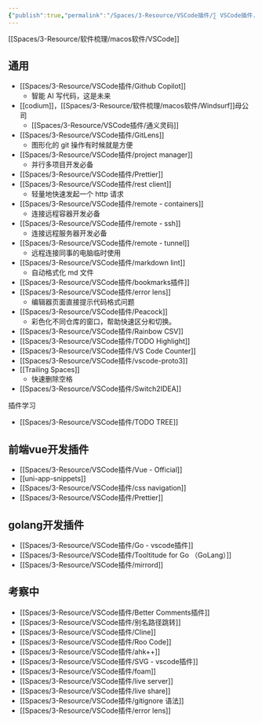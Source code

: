 ```yaml
---
{"publish":true,"permalink":"/Spaces/3-Resource/VSCode插件/∑ VSCode插件.md","title":"vscode必备插件","created":"2022-06-01","modified":"2025-05-31","published":"2025-07-09T18:55:57.310+08:00","cssclasses":""}
---
```



[[Spaces/3-Resource/软件梳理/macos软件/VSCode]]

## 通用

- [[Spaces/3-Resource/VSCode插件/Github Copilot]]
	- 智能 AI 写代码，这是未来
- [[codium]]，[[Spaces/3-Resource/软件梳理/macos软件/Windsurf]]母公司
	- [[Spaces/3-Resource/VSCode插件/通义灵码]]
- [[Spaces/3-Resource/VSCode插件/GitLens]]
	- 图形化的 git 操作有时候就是方便
- [[Spaces/3-Resource/VSCode插件/project manager]]
	- 并行多项目开发必备
- [[Spaces/3-Resource/VSCode插件/Prettier]]
- [[Spaces/3-Resource/VSCode插件/rest client]]
	- 轻量地快速发起一个 http 请求
- [[Spaces/3-Resource/VSCode插件/remote - containers]]
	- 连接远程容器开发必备
- [[Spaces/3-Resource/VSCode插件/remote - ssh]]
	- 连接远程服务器开发必备
- [[Spaces/3-Resource/VSCode插件/remote - tunnel]]
	- 远程连接同事的电脑临时使用
- [[Spaces/3-Resource/VSCode插件/markdown lint]]
	- 自动格式化 md 文件
- [[Spaces/3-Resource/VSCode插件/bookmarks插件]]
- [[Spaces/3-Resource/VSCode插件/error lens]]
	- 编辑器页面直接提示代码格式问题
- [[Spaces/3-Resource/VSCode插件/Peacock]]
	- 彩色化不同仓库的窗口，帮助快速区分和切换。
- [[Spaces/3-Resource/VSCode插件/Rainbow CSV]]
- [[Spaces/3-Resource/VSCode插件/TODO Highlight]]
- [[Spaces/3-Resource/VSCode插件/VS Code Counter]]
- [[Spaces/3-Resource/VSCode插件/vscode-proto3]]
- [[Trailing Spaces]]
	- 快速删除空格
- [[Spaces/3-Resource/VSCode插件/Switch2IDEA]]

插件学习

- [[Spaces/3-Resource/VSCode插件/TODO TREE]]

## 前端vue开发插件

- [[Spaces/3-Resource/VSCode插件/Vue - Official]]
- [[uni-app-snippets]]
- [[Spaces/3-Resource/VSCode插件/css navigation]]
- [[Spaces/3-Resource/VSCode插件/Prettier]]

## golang开发插件

- [[Spaces/3-Resource/VSCode插件/Go - vscode插件]]
- [[Spaces/3-Resource/VSCode插件/Tooltitude for Go （GoLang）]]
- [[Spaces/3-Resource/VSCode插件/mirrord]]

## 考察中

- [[Spaces/3-Resource/VSCode插件/Better Comments插件]]
- [[Spaces/3-Resource/VSCode插件/别名路径跳转]]
- [[Spaces/3-Resource/VSCode插件/Cline]]
- [[Spaces/3-Resource/VSCode插件/Roo Code]]
- [[Spaces/3-Resource/VSCode插件/ahk++]]
- [[Spaces/3-Resource/VSCode插件/SVG - vscode插件]]
- [[Spaces/3-Resource/VSCode插件/foam]]
- [[Spaces/3-Resource/VSCode插件/live server]]
- [[Spaces/3-Resource/VSCode插件/live share]]
- [[Spaces/3-Resource/VSCode插件/gitignore 语法]]
- [[Spaces/3-Resource/VSCode插件/error lens]]
